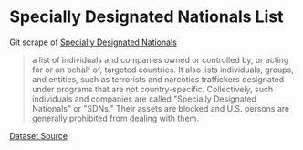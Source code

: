 # Specially Designated Nationals List

Git scrape of [Specially Designated Nationals](https://home.treasury.gov/policy-issues/financial-sanctions/specially-designated-nationals-and-blocked-persons-list-sdn-human-readable-lists)
> a list of individuals and companies owned or controlled by, or acting for or on behalf of, targeted countries. It also lists individuals, groups, and entities, such as terrorists and narcotics traffickers designated under programs that are not country-specific. Collectively, such individuals and companies are called "Specially Designated Nationals" or "SDNs." Their assets are blocked and U.S. persons are generally prohibited from dealing with them. 

[Dataset Source](https://www.treasury.gov/ofac/downloads/sdn.csv)

